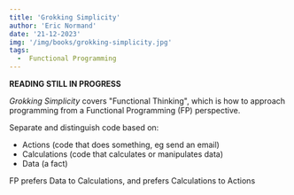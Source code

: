 ```yaml
---
title: 'Grokking Simplicity'
author: 'Eric Normand'
date: '21-12-2023'
img: '/img/books/grokking-simplicity.jpg'
tags:
  -  Functional Programming
---
```


**READING STILL IN PROGRESS**

*Grokking Simplicity* covers "Functional Thinking", which is how to approach programming from a Functional Programming (FP) perspective.

Separate and distinguish code based on:
  -  Actions (code that does something, eg send an email)
  -  Calculations (code that calculates or manipulates data)
  -  Data (a fact)

FP prefers Data to Calculations, and prefers Calculations to Actions